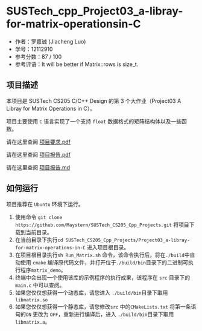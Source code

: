 # SUSTech_cpp_Project03_a-libray-for-matrix-operationsin-C

- 作者：罗嘉诚 (Jiacheng Luo)
- 学号：12112910
- 参考分数：87 / 100
- 参考评语：It will be better if Matrix::rows is size_t.


## 项目描述

本项目是 SUSTech CS205 C/C++ Design 的第 3 个大作业（Project03 A Libray for Matrix Operations in C）。

项目主要使用 `C` 语言实现了一个支持 `float` 数据格式的矩阵结构体以及一些函数。

请在这里查阅 [项目要求.pdf](https://github.com/Maystern/SUSTech_CS205_Cpp_Projects/blob/main/Project03_a-libray-for-matrix-operations-in-C/doc/project3.pdf)

请在这里查阅 [项目报告.pdf](https://github.com/Maystern/SUSTech_CS205_Cpp_Projects/blob/main/Project03_a-libray-for-matrix-operations-in-C/doc/Project3%20A%20Libray%20for%20Matrix%20Operations%20in%20C.pdf)

请在这里查阅 [项目报告.md](https://github.com/Maystern/SUSTech_CS205_Cpp_Projects/blob/main/Project03_a-libray-for-matrix-operations-in-C/doc/Project3%20A%20Libray%20for%20Matrix%20Operations%20in%20C.md)


## 如何运行 

项目推荐在 `Ubuntu` 环境下运行。

1. 使用命令 `git clone https://github.com/Maystern/SUSTech_CS205_Cpp_Projects.git` 将项目下载到当前目录。
2. 在当前目录下执行`cd SUSTech_CS205_Cpp_Projects/Project03_a-libray-for-matrix-operations-in-C` 进入项目根目录。
3. 在项目根目录执行`sh Run_Matrix.sh` 命令，该命令执行后，将在`./build`中自动使用 `cmake` 编译原代码文件，并打开位于`./build/bin`目录下的二进制可执行程序`matrix_demo`。
4. 终端中会出现一个使用该库的示例程序的执行成果，该程序在 `src` 目录下的 `main.c` 中可以查阅。
5. 如果您仅仅想获得一个动态库，请您进入 `./build/bin`目录下取用`libmatrix.so`
6. 如果您仅仅想获得一个静态库，请您修改`src` 中的`CMakeLists.txt` 将第一条语句的`ON` 更改为 `OFF`，重新进行编译后，进入 `./build/bin`目录下取用`libmatrix.a`。

